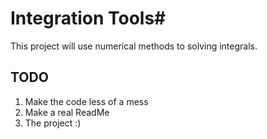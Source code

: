 # Integration Tools#

This project will use numerical methods to solving integrals. 

## TODO ##
1. Make the code less of a mess
1. Make a real ReadMe
1. The project :)